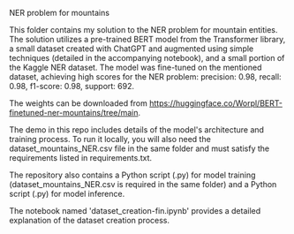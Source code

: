 NER problem for mountains

This folder contains my solution to the NER problem for mountain entities. The solution utilizes a pre-trained BERT model from the Transformer library, a small dataset created with ChatGPT and augmented using simple techniques (detailed in the accompanying notebook), and a small portion of the Kaggle NER dataset. The model was fine-tuned on the mentioned dataset, achieving high scores for the NER problem: 
precision: 0.98, recall: 0.98, f1-score: 0.98, support: 692. 

The weights can be downloaded from https://huggingface.co/Worpl/BERT-finetuned-ner-mountains/tree/main.

The demo in this repo includes details of the model's architecture and training process. To run it locally, you will also need the dataset_mountains_NER.csv file in the same folder and must satisfy the requirements listed in requirements.txt.

The repository also contains a Python script (.py) for model training (dataset_mountains_NER.csv is required in the same folder) and a Python script (.py) for model inference.

The notebook named 'dataset_creation-fin.ipynb' provides a detailed explanation of the dataset creation process.